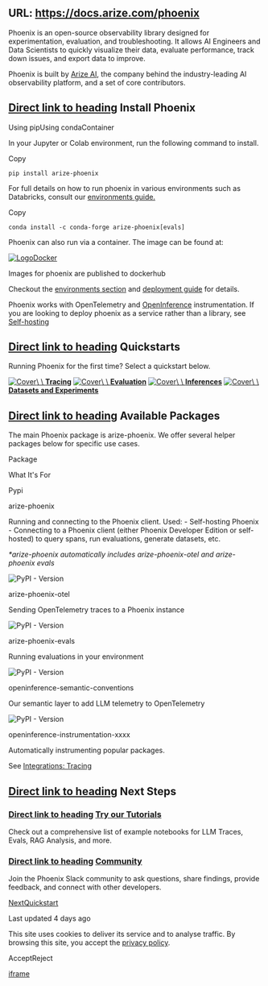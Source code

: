 URL: https://docs.arize.com/phoenix
---
Phoenix is an open-source observability library designed for experimentation, evaluation, and troubleshooting. It allows AI Engineers and Data Scientists to quickly visualize their data, evaluate performance, track down issues, and export data to improve.

Phoenix is built by [Arize AI](https://www.arize.com/), the company behind the industry-leading AI observability platform, and a set of core contributors.

## [Direct link to heading](https://docs.arize.com/phoenix\#install-phoenix)    Install Phoenix

Using pipUsing condaContainer

In your Jupyter or Colab environment, run the following command to install.

Copy

```min-w-full inline-grid [grid-template-columns:auto_1fr] py-2 px-2 [counter-reset:line]
pip install arize-phoenix
```

For full details on how to run phoenix in various environments such as Databricks, consult our [environments guide.](https://docs.arize.com/phoenix/deployment/environments)

Copy

```min-w-full inline-grid [grid-template-columns:auto_1fr] py-2 px-2 [counter-reset:line]
conda install -c conda-forge arize-phoenix[evals]
```

Phoenix can also run via a container. The image can be found at:

[![Logo](https://hub.docker.com/favicon.ico)Docker](https://hub.docker.com/r/arizephoenix/phoenix)

Images for phoenix are published to dockerhub

Checkout the [environments section](https://docs.arize.com/phoenix/deployment/environments) and [deployment guide](https://docs.arize.com/phoenix/deployment/deploying-phoenix) for details.

Phoenix works with OpenTelemetry and [OpenInference](https://github.com/Arize-ai/openinference) instrumentation. If you are looking to deploy phoenix as a service rather than a library, see [Self-hosting](https://docs.arize.com/phoenix/deployment)

## [Direct link to heading](https://docs.arize.com/phoenix\#quickstarts)    Quickstarts

Running Phoenix for the first time? Select a quickstart below.

[![Cover](https://docs.arize.com/~gitbook/image?url=https%3A%2F%2F3394180728-files.gitbook.io%2F%7E%2Ffiles%2Fv0%2Fb%2Fgitbook-x-prod.appspot.com%2Fo%2Fspaces%252FShR775Rt7OzHRfy5j2Ks%252Fuploads%252Fgit-blob-d6b9a974cfd0d3bb072dda98055c8a1048a638e2%252FScreenshot%25202023-09-27%2520at%25201.51.45%2520PM.png%3Falt%3Dmedia&width=376&dpr=4&quality=100&sign=61005cf0&sv=2)\\
\\
**Tracing**](https://docs.arize.com/phoenix/tracing/llm-traces-1) [![Cover](https://docs.arize.com/~gitbook/image?url=https%3A%2F%2F3394180728-files.gitbook.io%2F%7E%2Ffiles%2Fv0%2Fb%2Fgitbook-x-prod.appspot.com%2Fo%2Fspaces%252FShR775Rt7OzHRfy5j2Ks%252Fuploads%252Fgit-blob-2f1ce146666b874e3bf4d103e43f58a672fb9d5b%252Fevals.png%3Falt%3Dmedia&width=376&dpr=4&quality=100&sign=e0169fd5&sv=2)\\
\\
**Evaluation**](https://docs.arize.com/phoenix/evaluation/evals) [![Cover](https://docs.arize.com/~gitbook/image?url=https%3A%2F%2F3394180728-files.gitbook.io%2F%7E%2Ffiles%2Fv0%2Fb%2Fgitbook-x-prod.appspot.com%2Fo%2Fspaces%252FShR775Rt7OzHRfy5j2Ks%252Fuploads%252Fgit-blob-dc8c8be7d64ab910d0d1815a0390c0b8c2aa2aa0%252FScreenshot%25202023-09-27%2520at%25201.53.06%2520PM.png%3Falt%3Dmedia&width=376&dpr=4&quality=100&sign=c4b27343&sv=2)\\
\\
**Inferences**](https://docs.arize.com/phoenix/inferences/phoenix-inferences) [![Cover](https://docs.arize.com/~gitbook/image?url=https%3A%2F%2F3394180728-files.gitbook.io%2F%7E%2Ffiles%2Fv0%2Fb%2Fgitbook-x-prod.appspot.com%2Fo%2Fspaces%252FShR775Rt7OzHRfy5j2Ks%252Fuploads%252Fgit-blob-ed9556c4c42b5614588d719a1c6ebce3382e0594%252Fexperiments_preview.png%3Falt%3Dmedia&width=376&dpr=4&quality=100&sign=b6fa8c0c&sv=2)\\
\\
**Datasets and Experiments**](https://docs.arize.com/phoenix/datasets-and-experiments/quickstart-datasets)

## [Direct link to heading](https://docs.arize.com/phoenix\#available-packages)    Available Packages

The main Phoenix package is arize-phoenix. We offer several helper packages below for specific use cases.

Package

What It's For

Pypi

arize-phoenix

Running and connecting to the Phoenix client. Used:
\- Self-hosting Phoenix
\- Connecting to a Phoenix client (either Phoenix Developer Edition or self-hosted) to query spans, run evaluations, generate datasets, etc.

_\*arize-phoenix automatically includes arize-phoenix-otel and arize-phoenix evals_

![PyPI - Version](https://docs.arize.com/~gitbook/image?url=https%3A%2F%2Fimg.shields.io%2Fpypi%2Fv%2Farize-phoenix&width=300&dpr=4&quality=100&sign=19d24992&sv=2)

arize-phoenix-otel

Sending OpenTelemetry traces to a Phoenix instance

![PyPI - Version](https://docs.arize.com/~gitbook/image?url=https%3A%2F%2Fimg.shields.io%2Fpypi%2Fv%2Farize-phoenix-otel&width=300&dpr=4&quality=100&sign=d416bc79&sv=2)

arize-phoenix-evals

Running evaluations in your environment

![PyPI - Version](https://docs.arize.com/~gitbook/image?url=https%3A%2F%2Fimg.shields.io%2Fpypi%2Fv%2Farize-phoenix-evals&width=300&dpr=4&quality=100&sign=662b2f8c&sv=2)

openinference-semantic-conventions

Our semantic layer to add LLM telemetry to OpenTelemetry

![PyPI - Version](https://docs.arize.com/~gitbook/image?url=https%3A%2F%2Fimg.shields.io%2Fpypi%2Fv%2Fopeninference-semantic-conventions&width=300&dpr=4&quality=100&sign=61540c70&sv=2)

openinference-instrumentation-xxxx

Automatically instrumenting popular packages.

See [Integrations: Tracing](https://docs.arize.com/phoenix/tracing/integrations-tracing)

## [Direct link to heading](https://docs.arize.com/phoenix\#next-steps)    Next Steps

### [Direct link to heading](https://docs.arize.com/phoenix\#try-our-tutorials)    [Try our Tutorials](https://docs.arize.com/phoenix/notebooks)

Check out a comprehensive list of example notebooks for LLM Traces, Evals, RAG Analysis, and more.

### [Direct link to heading](https://docs.arize.com/phoenix\#community)    [Community](https://join.slack.com/t/arize-ai/shared_invite/zt-1ppbtg5dd-1CYmQO4dWF4zvXFiONTjMg)

Join the Phoenix Slack community to ask questions, share findings, provide feedback, and connect with other developers.

[NextQuickstart](https://docs.arize.com/phoenix/quickstart)

Last updated 4 days ago

This site uses cookies to deliver its service and to analyse traffic. By browsing this site, you accept the [privacy policy](https://arize.com/privacy-policy/).

AcceptReject

[iframe](https://www.google.com/recaptcha/api2/anchor?ar=1&k=6LfESacpAAAAAIAiwrVpFehgscJonmg1gKhpKg2e&co=aHR0cHM6Ly9kb2NzLmFyaXplLmNvbTo0NDM.&hl=en&v=p09oe8YIFfKgcnqQ9m9k4aiB&size=invisible&cb=m045lv407sz2)